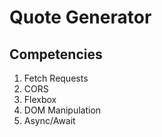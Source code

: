 # Quote Generator

## Competencies

1. Fetch Requests
2. CORS
3. Flexbox
4. DOM Manipulation
5. Async/Await
